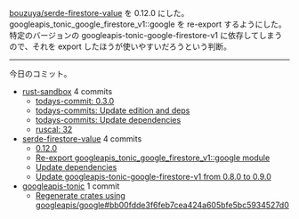 [bouzuya/serde-firestore-value] を 0.12.0 にした。 googleapis_tonic_google_firestore_v1::google を re-export するようにした。特定のバージョンの googleapis-tonic-google-firestore-v1 に依存してしまうので、それを export したほうが使いやすいだろうという判断。

---

今日のコミット。

- [rust-sandbox](https://github.com/bouzuya/rust-sandbox) 4 commits
  - [todays-commit: 0.3.0](https://github.com/bouzuya/rust-sandbox/commit/f866c763868350637351c36ffa8caaf5055538a4)
  - [todays-commits: Update edition and deps](https://github.com/bouzuya/rust-sandbox/commit/f5e25719cd69a20416f8f12a3dc46437c076a551)
  - [todays-commits: Update dependencies](https://github.com/bouzuya/rust-sandbox/commit/cb5ea0f61b21b48dd6565a9dc187b09b58571b68)
  - [ruscal: 32](https://github.com/bouzuya/rust-sandbox/commit/1196102a45015a5c830cbd450e5195ba0226f572)
- [serde-firestore-value](https://github.com/bouzuya/serde-firestore-value) 4 commits
  - [0.12.0](https://github.com/bouzuya/serde-firestore-value/commit/627843a51d211d7296611077035a64635544be30)
  - [Re-export googleapis_tonic_google_firestore_v1::google module](https://github.com/bouzuya/serde-firestore-value/commit/38864d13b1a3b585e3e96009448ae8062dfcdbeb)
  - [Update dependencies](https://github.com/bouzuya/serde-firestore-value/commit/27e93c052b9c2de131ad980c9168dcbc51707b7d)
  - [Update googleapis-tonic-google-firestore-v1 from 0.8.0 to 0.9.0](https://github.com/bouzuya/serde-firestore-value/commit/c4d42e89ec0637570dcb7856be80d281636d8d73)
- [googleapis-tonic](https://github.com/bouzuya/googleapis-tonic) 1 commit
  - [Regenerate crates using googleapis/google#bb00fdde3f6feb7cea424a605bfe5bc5934527d0](https://github.com/bouzuya/googleapis-tonic/commit/b4c6ce47e86eb9c5747260a8c0bf86adf74ec4bb)

[bouzuya/serde-firestore-value]: https://github.com/bouzuya/serde-firestore-value
